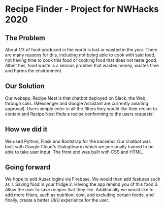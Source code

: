 # Recipe Finder - Project for NWHacks 2020

## The Problem
About 1/3 of food produced in the world is lost or wasted in the year. There are many reasons for this, including not being able to cook with said food, not having time to cook this food or cooking food that does not taste good. Albeit this, food waste is a serious problem that wastes money, wastes time and harms the environment.

## Our Solution 
Our webapp, Recipe Nest is that chatbot deployed on Slack, the Web, through calls. (Messenger and Google Assistant are currently awaiting approval). Users simply enter in all the filters they would like their recipe to contain and Recipe Nest finds a recipe conforming to the users requests!

## How we did it
We used Python, Flask and Bootstrap for the backend. Our chatbot was built with Google Cloud's Dialogflow in which we personally trained to be able to take user input. The front end was built with CSS and HTML. 

## Going forward
We hope to add Auser logins via Firebase. We would then add features such as 1. Saving food in your fridge 2. Having the app remind you of this food 3. Allow the user to save recipes that they like. Additionally we would like to add more filters, such as nutrition, cost, and excluding certain foods, and finally, create a better UI/U experiance for the user. 

